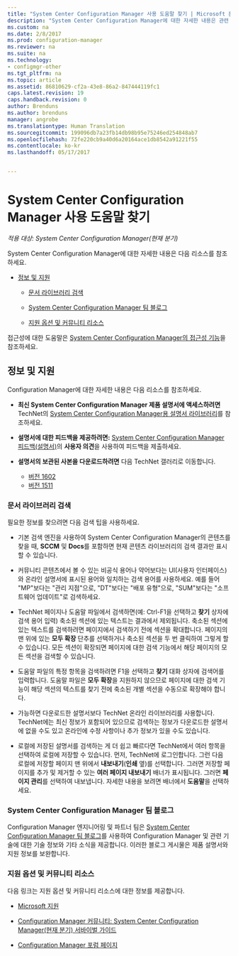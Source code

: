 ```yaml
---
title: "System Center Configuration Manager 사용 도움말 찾기 | Microsoft 문서"
description: "System Center Configuration Manager에 대한 자세한 내용은 관련 리소스를 찾아보세요."
ms.custom: na
ms.date: 2/8/2017
ms.prod: configuration-manager
ms.reviewer: na
ms.suite: na
ms.technology:
- configmgr-other
ms.tgt_pltfrm: na
ms.topic: article
ms.assetid: 86810629-cf2a-43e8-86a2-847444119fc1
caps.latest.revision: 19
caps.handback.revision: 0
author: Brenduns
ms.author: brenduns
manager: angrobe
ms.translationtype: Human Translation
ms.sourcegitcommit: 199096db7a23fb14db98b95e75246ed254848ab7
ms.openlocfilehash: 72fe220cb9a40d6a20164ace1db8542a91221f55
ms.contentlocale: ko-kr
ms.lasthandoff: 05/17/2017


---
```

# <a name="find-help-for-using-system-center-configuration-manager"></a>System Center Configuration Manager 사용 도움말 찾기

*적용 대상: System Center Configuration Manager(현재 분기)*

System Center Configuration Manager에 대한 자세한 내용은 다음 리소스를 참조하세요.  

-   [정보 및 지원](#bkmk_Info)  

    -   [문서 라이브러리 검색](#BKMK_SearchTips)  

    -   [System Center Configuration Manager 팀 블로그](#BKMK_ProductGroupBlog)  
    -   [지원 옵션 및 커뮤니티 리소스](#BKMK_SupportOptions)

  접근성에 대한 도움말은 [System Center Configuration Manager의 접근성 기능](../../core/understand/accessibility-features.md)을 참조하세요.

##  <a name="bkmk_Info"></a> 정보 및 지원  
 Configuration Manager에 대한 자세한 내용은 다음 리소스를 참조하세요.  

-   **최신 System Center Configuration Manager 제품 설명서에 액세스하려면** TechNet의 [System Center Configuration Manager용 설명서 라이브러리](http://go.microsoft.com/fwlink/p/?LinkId=691974)를 참조하세요.

-   **설명서에 대한 피드백을 제공하려면:** [System Center Configuration Manager 피드백(설명서)](https://configurationmanager.uservoice.com/forums/300492-ideas/category/112371-documentation)의 **사용자 의견**을 사용하여 피드백을 제출하세요.  

-   **설명서의 보관된 사본을 다운로드하려면** 다음 TechNet 갤러리로 이동합니다.

    - [버전 1602](https://gallery.technet.microsoft.com/documentation-for-system-ea90eaf1)
    - [버전 1511](https://gallery.technet.microsoft.com/documentation-for-system-ea90eaf1)

###  <a name="BKMK_SearchTips"></a> 문서 라이브러리 검색  
 필요한 정보를 찾으려면 다음 검색 팁을 사용하세요.  

-   기본 검색 엔진을 사용하여 System Center Configuration Manager의 콘텐츠를 찾을 때, **SCCM** 및 **Docs**를 포함하면 현재 콘텐츠 라이브러리의 검색 결과만 표시할 수 있습니다.

-   커뮤니티 콘텐츠에서 볼 수 있는 비공식 용어나 약어보다는 UI(사용자 인터페이스)와 온라인 설명서에 표시된 용어와 일치하는 검색 용어를 사용하세요. 예를 들어 "MP"보다는 "관리 지점"으로, "DT"보다는 "배포 유형"으로, "SUM"보다는 "소프트웨어 업데이트"로 검색하세요.  

-   TechNet 페이지나 도움말 파일에서 검색하면(예: Ctrl-F1을 선택하고 **찾기** 상자에 검색 용어 입력) 축소된 섹션에 있는 텍스트는 결과에서 제외됩니다. 축소된 섹션에 있는 텍스트를 검색하려면 페이지에서 검색하기 전에 섹션을 확대합니다. 페이지의 맨 위에 있는 **모두 확장** 단추를 선택하거나 축소된 섹션을 두 번 클릭하여 그렇게 할 수 있습니다. 모든 섹션이 확장되면 페이지에 대한 검색 기능에서 해당 페이지의 모든 섹션을 검색할 수 있습니다.  

-   도움말 파일의 특정 항목을 검색하려면 F1을 선택하고 **찾기** 대화 상자에 검색어를 입력합니다. 도움말 파일은 **모두 확장**을 지원하지 않으므로 페이지에 대한 검색 기능이 해당 섹션의 텍스트를 찾기 전에 축소된 개별 섹션을 수동으로 확장해야 합니다.  

-   가능하면 다운로드한 설명서보다 TechNet 온라인 라이브러리를 사용합니다. TechNet에는 최신 정보가 포함되어 있으므로 검색하는 정보가 다운로드한 설명서에 없을 수도 있고 온라인에 수정 사항이나 추가 정보가 있을 수도 있습니다.  

-   로컬에 저장된 설명서를 검색하는 게 더 쉽고 빠르다면 TechNet에서 여러 항목을 선택하여 로컬에 저장할 수 있습니다. 먼저, TechNet에 로그인합니다. 그런 다음 로컬에 저장할 페이지 맨 위에서 **내보내기**(**인쇄** 옆)를 선택합니다. 그러면 저장할 페이지를 추가 및 제거할 수 있는 **여러 페이지 내보내기** 배너가 표시됩니다. 그러면 **페이지 관리**를 선택하여 내보냅니다. 자세한 내용을 보려면 배너에서 **도움말**을 선택하세요.  

###  <a name="BKMK_ProductGroupBlog"></a> System Center Configuration Manager 팀 블로그  
 Configuration Manager 엔지니어링 및 파트너 팀은 [System Center Configuration Manager 팀 블로그](http://go.microsoft.com/fwlink/?LinkId=191941)를 사용하여 Configuration Manager 및 관련 기술에 대한 기술 정보와 기타 소식을 제공합니다. 이러한 블로그 게시물은 제품 설명서와 지원 정보를 보완합니다.  

###  <a name="BKMK_SupportOptions"></a> 지원 옵션 및 커뮤니티 리소스  
 다음 링크는 지원 옵션 및 커뮤니티 리소스에 대한 정보를 제공합니다.  

-   [Microsoft 지원](http://go.microsoft.com/fwlink/?LinkId=243064)  

-   [Configuration Manager 커뮤니티: System Center Configuration Manager(현재 분기) 서바이벌 가이드](http://social.technet.microsoft.com/wiki/contents/articles/33035.system-center-configuration-manager-current-branch-survival-guide.aspx )  

-   [Configuration Manager 포럼 페이지](https://social.technet.microsoft.com/Forums/en-US/home?category=ConfigMgrCB)  

